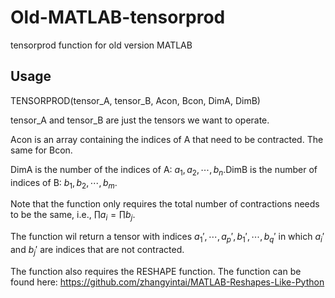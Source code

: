 # Old-MATLAB-tensorprod
tensorprod function for old version MATLAB

## Usage
TENSORPROD(tensor_A, tensor_B, Acon, Bcon, DimA, DimB)

tensor_A and tensor_B are just the tensors we want to operate.

Acon is an array containing the indices of A that need to be contracted. The same for Bcon.

DimA is the number of the indices of A: $a_1, a_2,\cdots ,b_n$.DimB is the number of indices of B: $b_1, b_2,\cdots ,b_m$.

Note that the function only requires the total number of contractions needs to be the same, i.e., $\prod a_i = \prod b_j$. 

The function wil return a tensor with indices $a_1',\cdots,a_p', b_1',\cdots, b_q'$ in which $a_i'$ and $b_j'$ are indices that are not contracted.

The function also requires the RESHAPE function. The function can be found here: https://github.com/zhangyintai/MATLAB-Reshapes-Like-Python
